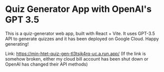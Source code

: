 # Quiz Generator App with OpenAI's GPT 3.5

This is a quiz-generator web app, built with React + Vite. It uses GPT-3.5 API to generate quizzes and it has been deployed on Google Cloud. Happy generating!

Link: https://min-htet-quiz-gen-tl3tsjk4rq-uc.a.run.app/ 
(If the link is somehow broken, either my cloud bill account has been shut down or OpenAI has changed their API methods)